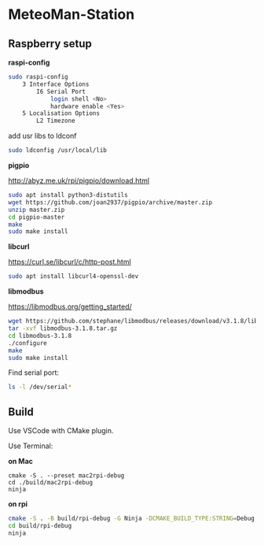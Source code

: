 # MeteoMan-Station



## Raspberry setup

**raspi-config**

```sh
sudo raspi-config
	3 Interface Options
		I6 Serial Port
			login shell <No>
			hardware enable <Yes>
	5 Localisation Options
		L2 Timezone
```



add usr libs to ldconf

```sh
sudo ldconfig /usr/local/lib
```



**pigpio**

http://abyz.me.uk/rpi/pigpio/download.html

```bash
sudo apt install python3-distutils
wget https://github.com/joan2937/pigpio/archive/master.zip
unzip master.zip
cd pigpio-master
make
sudo make install
```



**libcurl**

https://curl.se/libcurl/c/http-post.html

```bash
sudo apt install libcurl4-openssl-dev
```



**libmodbus**

https://libmodbus.org/getting_started/

```bash
wget https://github.com/stephane/libmodbus/releases/download/v3.1.8/libmodbus-3.1.8.tar.gz
tar -xvf libmodbus-3.1.8.tar.gz
cd libmodbus-3.1.8
./configure
make
sudo make install
```



Find serial port:

```sh
ls -l /dev/serial*
```



## Build

Use VSCode with CMake plugin.

Use Terminal:

**on Mac**

```shell
cmake -S . --preset mac2rpi-debug
cd ./build/mac2rpi-debug
ninja
```

**on rpi**

```sh
cmake -S . -B build/rpi-debug -G Ninja -DCMAKE_BUILD_TYPE:STRING=Debug
cd build/rpi-debug
ninja
```


